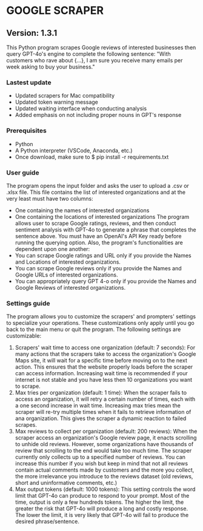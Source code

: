 # GOOGLE SCRAPER
## Version: 1.3.1
This Python program scrapes Google reviews of interested businesses then query GPT-4o's engine to complete the following sentence: "With customers who rave about {...}, I am sure you receive many emails per week asking to buy your business." 

### Lastest update
- Updated scrapers for Mac compatibility
- Updated token warning message
- Updated waiting interface when conducting analysis
- Added emphasis on not including proper nouns in GPT's response

### Prerequisites
- Python
- A Python interpreter (VSCode, Anaconda, etc.)
- Once download, make sure to $ pip install -r requirements.txt

### User guide
The program opens the input folder and asks the user to upload a .csv or .xlsx file. This file contains the list of interested organizations and at the very least must have two columns:
- One containing the names of interested organizations
- One containing the locations of interested organizations
The program allows user to scrape Google ratings, reviews, and then conduct sentiment analysis with GPT-4o to generate a phrase that completes the sentence above. You must have an OpenAI's API Key ready before running the querying option. Also, the program's functionalities are dependent upon one another:
- You can scrape Google ratings and URL only if you provide the Names and Locations of interested organizations.
- You can scrape Google reviews only if you provide the Names and Google URLs of interested organizations.
- You can appropriately query GPT 4-o only if you provide the Names and Google Reviews of interested organizations.

### Settings guide
The program allows you to customize the scrapers' and prompters' settings to specialize your operations. These customizations only apply until you go back to the main menu or quit the program. The following settings are customizable:
1. Scrapers' wait time to access one organization (default: 7 seconds): For many actions that the scrapers take to access the organization's Google Maps site, it will wait for a specific time before moving on to the next action. This ensures that the website properly loads before the scraper can access information. Increasing wait time is recommended if your internet is not stable and you have less then 10 organizations you want to scrape.
2. Max tries per organization (default: 1 time): When the scraper fails to access an organization, it will retry a certain number of times, each with a one second increase in wait time. Increasing max tries mean the scraper will re-try multiple times when it fails to retrieve information of ana organization. This gives the scraper a dynamic reaction to failed scrapes.
3. Max reviews to collect per organization (default: 200 reviews): When the scraper access an organization's Google review page, it enacts scrolling to unhide old reviews. However, some organizations have thousands of review that scrolling to the end would take too much time. The scraper currently only collects up to a specified number of reviews. You can increase this number if you wish but keep in mind that not all reviews contain actual comments made by customers and the more you collect, the more irrelevance you introduce to the reviews dataset (old reviews, short and uninformative comments, etc.)
4. Max output tokens (default: 1000 tokens): This setting controls the word limit that GPT-4o can produce to respond to your prompt. Most of the time, output is only a few hundreds tokens. The higher the limit, the greater the risk that GPT-4o will produce a long and costly response. The lower the limit, it is very likely that GPT-4o will fail to produce the desired phrase/sentence.